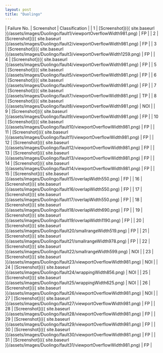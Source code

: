 ```yaml
---
layout: post
title: "Duolingo"
---
```

| Failure No. | Screenshot | Classification |
| 1 | [Screenshot]({{ site.baseurl }}/assets/images/Duolingo/fault1/viewportOverflowWidth981.png) | FP |
| 2 | [Screenshot]({{ site.baseurl }}/assets/images/Duolingo/fault2/viewportOverflowWidth981.png) | FP |
| 3 | [Screenshot]({{ site.baseurl }}/assets/images/Duolingo/fault3/viewportOverflowWidth1259.png) | FP |
| 4 | [Screenshot]({{ site.baseurl }}/assets/images/Duolingo/fault4/viewportOverflowWidth981.png) | FP |
| 5 | [Screenshot]({{ site.baseurl }}/assets/images/Duolingo/fault5/viewportOverflowWidth981.png) | FP |
| 6 | [Screenshot]({{ site.baseurl }}/assets/images/Duolingo/fault6/viewportOverflowWidth981.png) | FP |
| 7 | [Screenshot]({{ site.baseurl }}/assets/images/Duolingo/fault7/viewportOverflowWidth981.png) | TP |
| 8 | [Screenshot]({{ site.baseurl }}/assets/images/Duolingo/fault8/viewportOverflowWidth981.png) | NOI |
| 9 | [Screenshot]({{ site.baseurl }}/assets/images/Duolingo/fault9/viewportOverflowWidth981.png) | FP |
| 10 | [Screenshot]({{ site.baseurl }}/assets/images/Duolingo/fault10/viewportOverflowWidth981.png) | FP |
| 11 | [Screenshot]({{ site.baseurl }}/assets/images/Duolingo/fault11/viewportOverflowWidth981.png) | FP |
| 12 | [Screenshot]({{ site.baseurl }}/assets/images/Duolingo/fault12/viewportOverflowWidth981.png) | FP |
| 13 | [Screenshot]({{ site.baseurl }}/assets/images/Duolingo/fault13/viewportOverflowWidth981.png) | FP |
| 14 | [Screenshot]({{ site.baseurl }}/assets/images/Duolingo/fault14/viewportOverflowWidth981.png) | FP |
| 15 | [Screenshot]({{ site.baseurl }}/assets/images/Duolingo/fault15/overlapWidth550.png) | FP |
| 16 | [Screenshot]({{ site.baseurl }}/assets/images/Duolingo/fault16/overlapWidth550.png) | FP |
| 17 | [Screenshot]({{ site.baseurl }}/assets/images/Duolingo/fault17/overlapWidth550.png) | FP |
| 18 | [Screenshot]({{ site.baseurl }}/assets/images/Duolingo/fault18/overlapWidth690.png) | FP |
| 19 | [Screenshot]({{ site.baseurl }}/assets/images/Duolingo/fault19/overlapWidth1190.png) | FP |
| 20 | [Screenshot]({{ site.baseurl }}/assets/images/Duolingo/fault20/smallrangeWidth519.png) | FP |
| 21 | [Screenshot]({{ site.baseurl }}/assets/images/Duolingo/fault21/smallrangeWidth978.png) | FP |
| 22 | [Screenshot]({{ site.baseurl }}/assets/images/Duolingo/fault22/smallrangeWidth599.png) | NOI |
| 23 | [Screenshot]({{ site.baseurl }}/assets/images/Duolingo/fault23/viewportOverflowWidth981.png) | NOI |
| 24 | [Screenshot]({{ site.baseurl }}/assets/images/Duolingo/fault24/wrappingWidth856.png) | NOI |
| 25 | [Screenshot]({{ site.baseurl }}/assets/images/Duolingo/fault25/wrappingWidth625.png) | NOI |
| 26 | [Screenshot]({{ site.baseurl }}/assets/images/Duolingo/fault26/viewportOverflowWidth981.png) | NOI |
| 27 | [Screenshot]({{ site.baseurl }}/assets/images/Duolingo/fault27/viewportOverflowWidth981.png) | FP |
| 28 | [Screenshot]({{ site.baseurl }}/assets/images/Duolingo/fault28/viewportOverflowWidth981.png) | FP |
| 29 | [Screenshot]({{ site.baseurl }}/assets/images/Duolingo/fault29/viewportOverflowWidth981.png) | FP |
| 30 | [Screenshot]({{ site.baseurl }}/assets/images/Duolingo/fault30/viewportOverflowWidth981.png) | FP |
| 31 | [Screenshot]({{ site.baseurl }}/assets/images/Duolingo/fault31/viewportOverflowWidth981.png) | FP |
